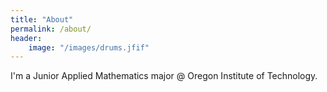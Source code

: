 ```yaml
---
title: "About"
permalink: /about/
header:
	image: "/images/drums.jfif"
---
```


I'm a Junior Applied Mathematics major @ Oregon Institute of Technology.